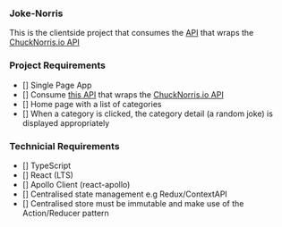### Joke-Norris
This is the clientside project that consumes the [API]() that wraps the [ChuckNorris.io API](https://api.chucknorris.io)

### Project Requirements
- [] Single Page App
- [] Consume [this API]() that wraps the [ChuckNorris.io API](https://api.chucknorris.io)
- [] Home page with a list of categories
- [] When a category is clicked, the category detail (a random joke) is displayed appropriately

### Technicial Requirements
- [] TypeScript
- [] React LTS
- [] Apollo Client (react-apollo)
- [] Centralised state management e.g Redux/ContextAPI
- [] Centralised store must be immutable and make use of the Action/Reducer pattern